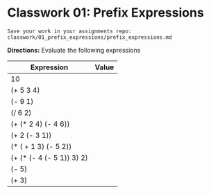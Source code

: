 # Classwork 01: Prefix Expressions

```Save your work in your assignments repo: classwork/01_prefix_expressions/prefix_expressions.md```

**Directions:** Evaluate the following expressions

| Expression | Value |
| ---------- | ----- |
| 10         | | |
| (+ 5 3 4)  | | |
| (- 9 1)    | | |
| (/ 6 2)    | | |
| (+ (* 2 4) (- 4 6)) | | |
| (+ 2 (- 3 1))  | | |
| (* ( + 1 3) (- 5 2))   | | |
| (+ (* (- 4 (- 5 1)) 3) 2) | | |
| (- 5)   | | |
| (+ 3) | | |       
